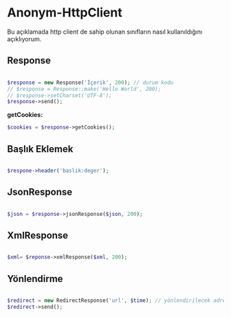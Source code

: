 Anonym-HttpClient
================

Bu açıklamada http client de sahip olunan sınıfların nasıl kullanıldığını açıklıyorum.

Response
----------------


```php

$response = new Response('İçerik', 200); // durum kodu
// $response = Response::make('Hello World', 200);
// $response->setCharset('UTF-8');
$response->send();

```


**getCookies:**

```php
$cookies = $response->getCookies();
```


Başlık Eklemek
-------------

```php

$respone->header('baslik:deger');

```

JsonResponse
-----------

```php

$json = $response->jsonResponse($json, 200);

```

XmlResponse
---------------

```php

$xml= $reponse->xmlResponse($xml, 200);

```
Yönlendirme
-----------

```php

$redirect = new RedirectResponse('url', $time); // yönlendirilecek adres ve süre, süre öntanımlı olarak 0 dır
$redirect->send();

```
